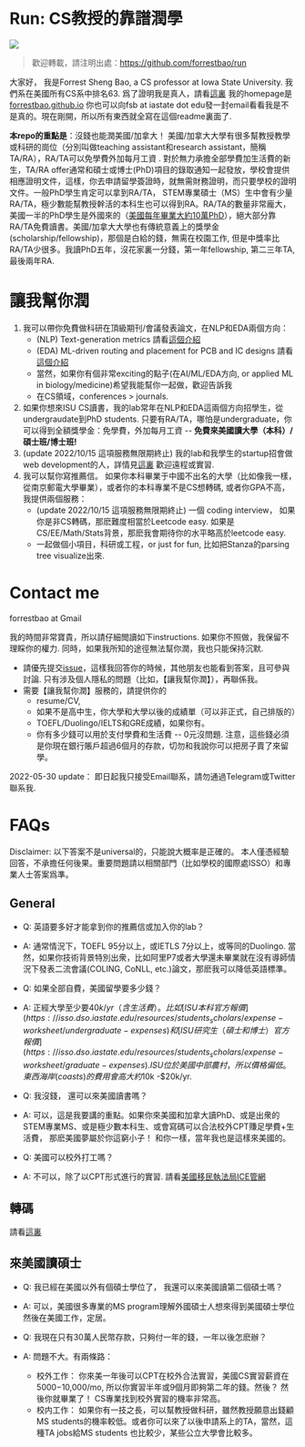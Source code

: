 # Run: CS教授的靠譜潤學

![](https://m.media-amazon.com/images/I/51PkOQXo5CL._SL500_.jpg)

> 歡迎轉載，請注明出處：<https://github.com/forrestbao/run>

大家好， 我是Forrest Sheng Bao, a CS professor at Iowa State University. 我們系在美國所有CS系中排名63.
爲了證明我是真人，請看[這裏](https://www.cs.iastate.edu/fsb) 我的homepage是 [forrestbao.github.io](http://forrestbao.github.io) 你也可以向fsb at iastate dot edu發一封email看看我是不是真的。現在剛開，所以所有東西就全寫在這個readme裏面了. 

**本repo的重點是**：沒錢也能潤美國/加拿大！ 美國/加拿大大學有很多幫教授教學或科研的崗位（分別叫做teaching assistant和research assistant，簡稱TA/RA），RA/TA可以免學費外加每月工資 . 對於無力承擔全部學費加生活費的新生，TA/RA offer通常和碩士或博士(PhD)項目的錄取通知一起發放，學校會提供相應證明文件，這樣，你去申請留學簽證時，就無需財務證明，而只要學校的證明文件。一般PhD學生肯定可以拿到RA/TA， STEM專業碩士（MS）生中會有少量RA/TA，極少數能幫教授幹活的本科生也可以得到RA。RA/TA的數量非常龐大，美國一半的PhD學生是外國來的（[美國每年畢業大約10萬PhD](https://www.nsf.gov/nsb/sei/one-pagers/Foreign-Born.pdf)），絕大部分靠RA/TA免費讀書。美國/加拿大大學也有傳統意義上的獎學金(scholarship/fellowship)，那個是白給的錢，無需在校園工作, 但是中獎率比RA/TA少很多。我讀PhD五年，沒花家裏一分錢，第一年fellowship, 第二三年TA, 最後兩年RA. 


# 讓我幫你潤
1. 我可以帶你免費做科研在頂級期刊/會議發表論文，在NLP和EDA兩個方向：
   - (NLP) Text-generation metrics 請看[這個介紹](https://github.com/forrestbao/forrestbao.github.io/blob/main/summarization_metrics.md)
   - (EDA) ML-driven routing and placement for PCB and IC designs 請看[這個介紹](https://forrestbao.github.io/circuit_routing.html)
   - 當然，如果你有個非常exciting的點子(在AI/ML/EDA方向, or applied ML in biology/medicine)希望我能幫你一起做，歡迎告訴我
   - 在CS領域，conferences > journals. 
2. 如果你想來ISU CS讀書，我的lab常年在NLP和EDA這兩個方向招學生，從undergraudate到PhD students. 只要有RA/TA，哪怕是undergraduate，你可以得到全額獎學金：免學費，外加每月工資 -- **免費來美國讀大學（本科）/碩士班/博士班!**
3. (update 2022/10/15 這項服務無限期終止) 我的lab和我學生的startup招會做web development的人，詳情見[這裏](https://www.notion.so/nlpdev/Remote-Hiring-People-9df52db7ba624954a58cac93a836b01b) 歡迎遠程或實習. 
4. 我可以幫你寫推薦信。 如果你本科畢業于中國不出名的大學（比如像我一樣，從南京郵電大學畢業），或者你的本科專業不是CS想轉碼, 或者你GPA不高，我提供兩個服務：
   - (update 2022/10/15 這項服務無限期終止) 一個 coding interview， 如果你是非CS轉碼，那麽難度相當於Leetcode easy. 如果是CS/EE/Math/Stats背景，那麽我會期待你的水平略高於leetcode easy.
   - 一起做個小項目，科研或工程，or just for fun, 比如把Stanza的parsing tree visualize出來. 
   


# Contact me

forrestbao at Gmail

我的時間非常寶貴，所以請仔細閲讀如下instructions. 如果你不照做，我保留不理睬你的權力. 同時，如果我所知的途徑無法幫你潤，我也只能保持沉默. 

* 請優先提交[issue](https://github.com/forrestbao/Run/issues)，這樣我回答你的時候，其他朋友也能看到答案，且可參與討論. 只有涉及個人隱私的問題（比如，【讓我幫你潤】），再聯係我。
* 需要【讓我幫你潤】服務的，請提供你的
   * resume/CV, 
   * 如果不是高中生，你大學和大學以後的成績單（可以非正式，自己排版的）
   * TOEFL/Duolingo/IELTS和GRE成績，如果你有。
   * 你有多少錢可以用於支付學費和生活費 -- 0元沒問題. 注意，這些錢必須是你現在銀行賬戶超過6個月的存款，切勿和我說你可以把房子賣了來留學。

2022-05-30 update： 即日起我只接受Email聯系，請勿通過Telegram或Twitter聯系我.

# FAQs

Disclaimer: 以下答案不是universal的，只能說大概率是正確的。 本人僅憑經驗回答，不承擔任何後果。重要問題請以相關部門（比如學校的國際處ISSO）和專業人士答案爲準。

## General

* Q: 英語要多好才能拿到你的推薦信或加入你的lab？
* A: 通常情況下，TOEFL 95分以上，或IETLS 7分以上，或等同的Duolingo. 當然，如果你技術背景特別出衆，比如阿里P7或者大學還未畢業就在沒有導師情況下發表二流會議(COLING, CoNLL, etc.)論文，那麽我可以降低英語標準。 

* Q: 如果全部自費，美國留學要多少錢？
* A: 正經大學至少要$40k/yr（含生活費）。比如[ISU本科官方報價](https://isso.dso.iastate.edu/resources/students_scholars/expense-worksheet/undergraduate-expenses)和[ISU研究生（碩士和博士）官方報價](https://isso.dso.iastate.edu/resources/students_scholars/expense-worksheet/graduate-expenses). ISU位於美國中部農村，所以價格偏低。東西海岸(coasts)的費用會高大約$10k -$20k/yr. 

* Q: 我沒錢， 還可以來美國讀書嗎？
* A: 可以，這是我要講的重點。如果你來美國和加拿大讀PhD、或是出衆的STEM專業MS、或是極少數本科生、或會寫碼可以合法校外CPT賺足學費+生活費， 那麽美國夢屬於你這窮小子！ 和你一樣，當年我也是這樣來美國的。

* Q: 美國可以校外打工嗎？ 
* A: 不可以，除了以CPT形式進行的實習. 請看[美國移民執法局ICE管網](https://www.ice.gov/sevis/employment#offCE)

## 轉碼

請看[這裏](switch_to_CS.md)

## 來美國讀碩士
* Q: 我已經在美國以外有個碩士學位了， 我還可以來美國讀第二個碩士嗎？
* A: 可以，美國很多專業的MS program理解外國碩士人想來得到美國碩士學位然後在美國工作，定居。

* Q: 我現在只有30萬人民幣存款，只夠付一年的錢，一年以後怎麽辦？
* A: 問題不大。有兩條路： 
     - 校外工作： 你來美一年後可以CPT在校外合法實習，美國CS實習薪資在$5000-$10,000/mo, 所以你實習半年或9個月即夠第二年的錢。然後？ 然後你就畢業了！ CS專業找到校外實習的機率非常高。 
     - 校内工作： 如果你有一技之長，可以幫教授做科研，雖然教授願意出錢顧MS students的機率較低。或者你可以來了以後申請系上的TA，當然，這種TA jobs給MS students 也比較少，某些公立大學會比較多。
